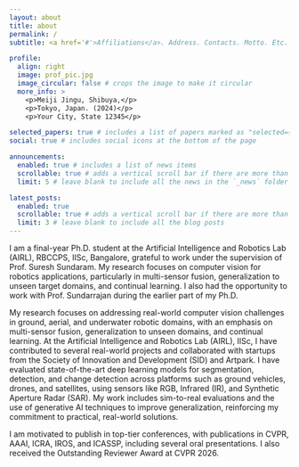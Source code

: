 ```yaml
---
layout: about
title: about
permalink: /
subtitle: <a href='#'>Affiliations</a>. Address. Contacts. Motto. Etc.

profile:
  align: right
  image: prof_pic.jpg
  image_circular: false # crops the image to make it circular
  more_info: >
    <p>Meiji Jingu, Shibuya,</p>
    <p>Tokyo, Japan. (2024)</p>
    <p>Your City, State 12345</p>

selected_papers: true # includes a list of papers marked as "selected={true}"  Meiji Jingu, Shibuya, Tokyo, Japan. (2024)
social: true # includes social icons at the bottom of the page

announcements:
  enabled: true # includes a list of news items
  scrollable: true # adds a vertical scroll bar if there are more than 3 news items
  limit: 5 # leave blank to include all the news in the `_news` folder

latest_posts:
  enabled: true
  scrollable: true # adds a vertical scroll bar if there are more than 3 new posts items
  limit: 3 # leave blank to include all the blog posts
---
```

I am a final-year Ph.D. student at the Artificial Intelligence and Robotics Lab (AIRL), RBCCPS, IISc, Bangalore, grateful to work under the supervision of Prof. Suresh Sundaram. My research focuses on computer vision for robotics applications, particularly in multi-sensor fusion, generalization to unseen target domains, and continual learning. I also had the opportunity to work with Prof. Sundarrajan during the earlier part of my Ph.D.


My research focuses on addressing real-world computer vision challenges in ground, aerial, and underwater robotic domains, with an emphasis on multi-sensor fusion, generalization to unseen domains, and continual learning. At the Artificial Intelligence and Robotics Lab (AIRL), IISc, I have contributed to several real-world projects and collaborated with startups from the Society of Innovation and Development (SID) and Artpark. I have evaluated state-of-the-art deep learning models for segmentation, detection, and change detection across platforms such as ground vehicles, drones, and satellites, using sensors like RGB, Infrared (IR), and Synthetic Aperture Radar (SAR). My work includes sim-to-real evaluations and the use of generative AI techniques to improve generalization, reinforcing my commitment to practical, real-world solutions.



 
I am motivated to publish in top-tier conferences, with publications in CVPR, AAAI, ICRA, IROS, and ICASSP, including several oral presentations. I also received the Outstanding Reviewer Award at CVPR 2026.



<!-- #Link to your social media connections, too. This theme is set up to use [Font Awesome icons](https://fontawesome.com/) and [Academicons](https://jpswalsh.github.io/academicons/), like the ones below. Add your Facebook, Twitter, LinkedIn, Google Scholar, or just disable all of them. -->   
  <!-- <p>Meiji Jingu, Shibuya,</p>
    <p>Tokyo, Japan. (2024)</p>
    <p>Your City, State 12345</p> -->
